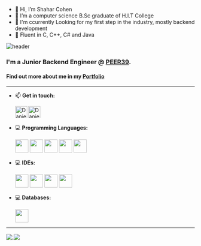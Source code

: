 - 👋 Hi, I’m Shahar Cohen
- 👀 I’m a computer science B.Sc graduate of H.I.T College
- 🌱 I'm ccurrently Looking for my first step in the industry, mostly backend development
- 💞️ Fluent in C, C++, C# and Java

<!---
nbhui/nbhui is a ✨ special ✨ repository because its `README.md` (this file) appears on your GitHub profile.
You can click the Preview link to take a look at your changes.
--->

![header](https://capsule-render.vercel.app/api?type=waving&color=auto&height=200&section=header&text=Shahar%20Cohen&fontSize=90&animation=fadeIn)

### I'm a Junior Backend Engineer @ [PEER39](https://www.peer39.com/).<br>
#### Find out more about me in my [Portfolio](https://danielisraelov.netlify.app/)
---

- 📫 <strong>Get in touch:</strong>
  
    [<img align="left" alt="Daniel-isrealov | Gmail" width="32px" src="https://i.imgur.com/BzG8QoD.png" />](mailto:dani.prgrmr@gmail.com)
[<img align="left" alt="Daniel-isrealov | LinkedIn" width="32px" src="https://i.imgur.com/LdUCwc6.png" />](https://www.linkedin.com/in/daniel-israelov-programmer/) 
<br><br>

- 💻 <strong>Programming Languages:</strong><br><br>
    <img width="35" src="https://img.icons8.com/color/50/000000/c-programming.png"/>
    <img width="35" src="https://img.icons8.com/color/50/000000/c-plus-plus-logo.png"/>
    <img width="35" src="https://img.icons8.com/color/50/000000/c-sharp-logo.png"/>
    <img width="35" src="https://img.icons8.com/color/48/000000/java-coffee-cup-logo--v1.png"/>
    <img width="35" src="https://img.icons8.com/color/48/000000/python--v1.png"/>

- 💻 <strong>IDEs:</strong><br><br>
    <img width="35" src="https://img.icons8.com/color/48/000000/visual-studio-2019.png"/>
    <img width="35" src="https://img.icons8.com/fluency/48/000000/visual-studio-code-2019.png"/>
    <img width="35" src="https://img.icons8.com/color/48/000000/intellij-idea.png"/>
    <img width="35" src="https://img.icons8.com/fluency/344/4a90e2/jupyter.png"/>
    

- 💻 <strong>Databases:</strong><br><br>
    <img width="35" src="https://img.icons8.com/fluency/48/000000/mysql-logo.png"/>

---
<a href="https://github.com/anuraghazra/github-readme-stats">
  <img align="center" src="https://github-readme-stats.vercel.app/api?username=nbhui&theme=dracula&show_icons=true&include_all_commits=false" />
</a>
<a href="https://github.com/anuraghazra/github-readme-stats">
  <img align="center" src="https://github-readme-stats.vercel.app/api/top-langs/?username=nbhui&theme=dracula&langs_count=10&layout=compact" />
</a>
